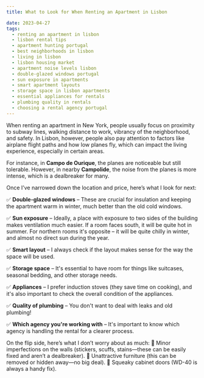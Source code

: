 ```yaml
--- 
title: What to Look for When Renting an Apartment in Lisbon

date: 2023-04-27
tags: 
  - renting an apartment in lisbon  
  - lisbon rental tips  
  - apartment hunting portugal  
  - best neighborhoods in lisbon  
  - living in lisbon  
  - lisbon housing market  
  - apartment noise levels lisbon  
  - double-glazed windows portugal  
  - sun exposure in apartments  
  - smart apartment layouts  
  - storage space in lisbon apartments  
  - essential appliances for rentals  
  - plumbing quality in rentals  
  - choosing a rental agency portugal   
---
```


When renting an apartment in New York, people usually focus on proximity to subway lines, walking distance to work, vibrancy of the neighborhood, and safety. In Lisbon, however, people also pay attention to factors like airplane flight paths and how low planes fly, which can impact the living experience, especially in certain areas.

For instance, in **Campo de Ourique**, the planes are noticeable but still tolerable. However, in nearby **Campolide**, the noise from the planes is more intense, which is a dealbreaker for many.

Once I’ve narrowed down the location and price, here’s what I look for next:

  ✅ **Double-glazed windows** – These are crucial for insulation and keeping the apartment warm in winter, much better than the old cold windows.

  ✅ **Sun exposure** – Ideally, a place with exposure to two sides of the building makes ventilation much easier. If a room faces south, it will be quite hot in summer. For northern rooms it's opposite – it will be quite chilly in winter, and almost no direct sun during the year.

  ✅ **Smart layout** – I always check if the layout makes sense for the way the space will be used.

  ✅ **Storage space** – It's essential to have room for things like suitcases, seasonal bedding, and other storage needs.

  ✅ **Appliances** – I prefer induction stoves (they save time on cooking), and it's also important to check the overall condition of the appliances.

  ✅ **Quality of plumbing** – You don't want to deal with leaks and old plumbing!

  ✅ **Which agency you're working with** – It's important to know which agency is handling the rental for a clearer process.

On the flip side, here’s what I don’t worry about as much:
🫣 Minor imperfections on the walls (stickers, scuffs, stains—these can be easily fixed and aren’t a dealbreaker).
🫣 Unattractive furniture (this can be removed or hidden away—no big deal).
🫣 Squeaky cabinet doors (WD-40 is always a handy fix).
